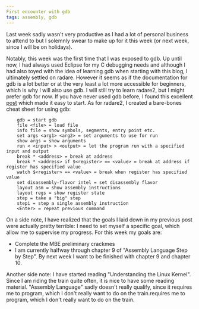 ```yaml
---
First encounter with gdb
tags: assembly, gdb
---
```


Last week sadly wasn't very productive as I had a lot of personal business to attend to but I solemnly swear to make up for it this week (or next week, since I will be on holidays). 

Notably, this week was the first time that I was exposed to gdb. Up until now, I had always used Eclipse for my C debugging needs and although I had also toyed with the idea of learning gdb when starting with this blog, I ultimately settled on radare. However it seems as if the documentation for gdb is a lot better or at the very least a lot more accessible for beginners, which is why I will also use gdb. I will still try to learn radare2, but I might prefer gdb for now. If you have never used gdb before, I found this excellent [post](https://reverseengineering.stackexchange.com/questions/1935/how-to-handle-stripped-binaries-with-gdb-no-source-no-symbols-and-gdb-only-sho) which made it easy to start. As for radare2, I created a bare-bones cheat sheet for using gdb:

        gdb = start gdb
        file <file> = load file
        info file = show symbols, segments, entry point etc.
        set args <arg1> <arg2> = set arguments to use for run
        show args = show arguments
        run < <input> > <output> = let the program run with a specified input and output
        break * <address> = break at address
        break * <address> if $<register> == <value> = break at address if register has specified value
        watch $<register> == <value> = break when register has specified value
        set disassembly-flavor intel = set disassembly flavor
        layout asm = show assembly instructions
        layout regs = show register state
        step = take a "big" step
        stepi = step a single assembly instruction
        <Enter> = repeat previous command

On a side note, I have realized that the goals I laid down in my previous post were actually pretty terrible: I need to set myself a specific goal, which allow me to supervise my progress. For this week my goals are:

- Complete the MBE preliminary crackmes
- I am currently halfway through chapter 9 of "Assembly Language Step by Step". By next week I want to be finished with chapter 9 and chapter 10.

Another side note: I have started reading "Understanding the Linux Kernel". Since I am riding the train quite often, it is nice to have some reading material. "Assembly Language" sadly doesn't really qualify, since it requires me to program, which I don't really want to do on the train.requires me to program, which I don't really want to do on the train.
